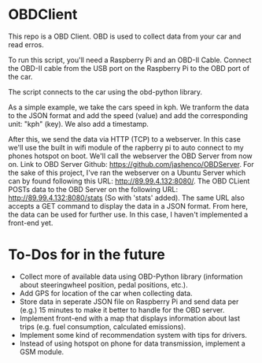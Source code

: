 # OBDClient

This repo is a OBD Client. OBD is used to collect data from your car and read erros.

To run this script, you'll need a Raspberry Pi and an OBD-II Cable. Connect the OBD-II cable from the USB port on the Raspberry Pi to the OBD port of the car.

The script connects to the car using the obd-python library. 

As a simple example, we take the cars speed in kph. 
We tranform the data to the JSON format and add the speed (value) and add the corresponding unit: "kph" (key). We also add a timestamp.

After this, we send the data via HTTP (TCP) to a webserver. In this case we'll use the built in wifi module of the rapberry pi to auto connect to my phones hotspot on boot. We'll call the webserver the OBD Server from now on.
Link to OBD Server Github: https://github.com/jashenco/OBDServer.
For the sake of this project, I've ran the webserver on a Ubuntu Server which can by found following this URL: http://89.99.4.132:8080/.
The OBD CLient POSTs data to the OBD Server on the following URL: http://89.99.4.132:8080/stats (So with 'stats' added).
The same URL also accepts a GET command to display the data in a JSON format. From here, the data can be used for further use. In this case, I haven't implemented a front-end yet.

# To-Dos for in the future

- Collect more of available data using OBD-Python library (information about steeringwheel position, pedal positions, etc.).
- Add GPS for location of the car when collecting data.
- Store data in seperate JSON file on Raspberry Pi and send data per (e.g.) 15 minutes to make it better to handle for the OBD server.
- Implement front-end with a map that displays information about last trips (e.g. fuel consumption, calculated emissions).
- Implement some kind of recommendation system with tips for drivers.
- Instead of using hotspot on phone for data transmission, implement a GSM module.
